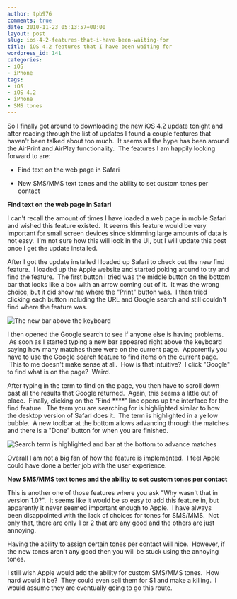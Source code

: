 ```yaml
---
author: tpb976
comments: true
date: 2010-11-23 05:13:57+00:00
layout: post
slug: ios-4-2-features-that-i-have-been-waiting-for
title: iOS 4.2 features that I have been waiting for
wordpress_id: 141
categories:
- iOS
- iPhone
tags:
- iOS
- iOS 4.2
- iPhone
- SMS tones
---
```


So I finally got around to downloading the new iOS 4.2 update tonight and after reading through the list of updates I found a couple features that haven't been talked about too much.  It seems all the hype has been around the AirPrint and AirPlay functionality.  The features I am happily looking forward to are:



	
  * Find text on the web page in Safari

	
  * New SMS/MMS text tones and the ability to set custom tones per contact


**Find text on the web page in Safari**

I can't recall the amount of times I have loaded a web page in mobile Safari and wished this feature existed.  It seems this feature would be very important for small screen devices since skimming large amounts of data is not easy.  I'm not sure how this will look in the UI, but I will update this post once I get the update installed.

After I got the update installed I loaded up Safari to check out the new find feature.  I loaded up the Apple website and started poking around to try and find the feature.  The first button I tried was the middle button on the bottom bar that looks like a box with an arrow coming out of it.  It was the wrong choice, but it did show me where the "Print" button was.  I then tried clicking each button including the URL and Google search and still couldn't find where the feature was.

<img src="http://thetimbanks.com/wp-content/uploads/2010/11/photo-1.png" title="The new bar above the keyboard" />

I then opened the Google search to see if anyone else is having problems.  As soon as I started typing a new bar appeared right above the keyboard saying how many matches there were on the current page.  Apparently you have to use the Google search feature to find items on the current page.  This to me doesn't make sense at all.  How is that intuitive?  I click "Google" to find what is on the page?  Weird.


<ing src="http://thetimbanks.com/wp-content/uploads/2010/11/photo-2.png" title="Scrolling down past the Google results" />



After typing in the term to find on the page, you then have to scroll down past all the results that Google returned.  Again, this seems a little out of place.  Finally, clicking on the "Find ****" line opens up the interface for the find feature.  The term you are searching for is highlighted similar to how the desktop version of Safari does it.  The term is highlighted in a yellow bubble.  A new toolbar at the bottom allows advancing through the matches and there is a "Done" button for when you are finished.


<img src="http://thetimbanks.com/wp-content/uploads/2010/11/photo-3-200x300.png" title="Search term is highlighted and bar at the bottom to advance matches" />

Overall I am not a big fan of how the feature is implemented.  I feel Apple could have done a better job with the user experience.

**New SMS/MMS text tones and the ability to set custom tones per contact**

This is another one of those features where you ask "Why wasn't that in version 1.0?".  It seems like it would be so easy to add this feature in, but apparently it never seemed important enough to Apple.  I have always been disappointed with the lack of choices for tones for SMS/MMS.  Not only that, there are only 1 or 2 that are any good and the others are just annoying.

Having the ability to assign certain tones per contact will nice.  However, if the new tones aren't any good then you will be stuck using the annoying tones.

I still wish Apple would add the ability for custom SMS/MMS tones.  How hard would it be?  They could even sell them for $1 and make a killing.  I would assume they are eventually going to go this route.
